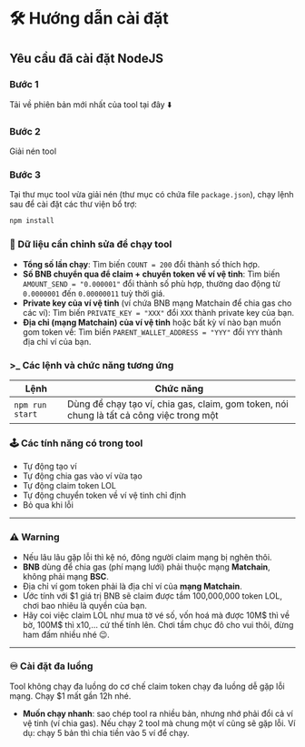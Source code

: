# 🛠️ Hướng dẫn cài đặt

## Yêu cầu đã cài đặt NodeJS

### Bước 1

Tải về phiên bản mới nhất của tool tại đây ⬇️

### Bước 2

Giải nén tool

### Bước 3

Tại thư mục tool vừa giải nén (thư mục có chứa file `package.json`), chạy lệnh sau để cài đặt các thư viện bổ trợ:

```bash
npm install
```

### 💾 Dữ liệu cần chỉnh sửa để chạy tool

- **Tổng số lần chạy**: Tìm biến `COUNT = 200` đổi thành số thích hợp.
- **Số BNB chuyển qua để claim + chuyển token về ví vệ tinh**: Tìm biến `AMOUNT_SEND = "0.000001"` đổi thành số phù hợp, thường dao động từ `0.0000001` đến `0.00000011` tuỳ thời giá.
- **Private key của ví vệ tinh** (ví chứa BNB mạng Matchain để chia gas cho các ví): Tìm biến `PRIVATE_KEY = "XXX"` đổi `XXX` thành private key của bạn.
- **Địa chỉ (mạng Matchain) của ví vệ tinh** hoặc bất kỳ ví nào bạn muốn gom token về: Tìm biến `PARENT_WALLET_ADDRESS = "YYY"` đổi `YYY` thành địa chỉ ví của bạn.

### >_ Các lệnh và chức năng tương ứng

| **Lệnh**          | **Chức năng**                                                     |
|-------------------|-------------------------------------------------------------------|
| `npm run start`    | Dùng để chạy tạo ví, chia gas, claim, gom token, nói chung là tất cả công việc trong một |

### 🕹️ Các tính năng có trong tool

- Tự động tạo ví
- Tự động chia gas vào ví vừa tạo
- Tự động claim token LOL
- Tự động chuyển token về ví vệ tinh chỉ định
- Bỏ qua khi lỗi

---

### ⚠️ **Warning**

- Nếu lâu lâu gặp lỗi thì kệ nó, đông người claim mạng bị nghẽn thôi.
- **BNB** dùng để chia gas (phí mạng lưới) phải thuộc mạng **Matchain**, không phải mạng **BSC**.
- Địa chỉ ví gom token phải là địa chỉ ví của **mạng Matchain**.
- Ước tính với $1 giá trị BNB sẽ claim được tầm 100,000,000 token LOL, chơi bao nhiêu là quyền của bạn.
- Hãy coi việc claim LOL như mua tờ vé số, vốn hoá mà được 10M$ thì về bờ, 100M$ thì x10,... cứ thế tính lên. Chơi tầm chục đô cho vui thôi, đừng ham đấm nhiều nhé 😉.

---

### ♾ **Cài đặt đa luồng**

Tool không chạy đa luồng do cơ chế claim token chạy đa luồng dễ gặp lỗi mạng. Chạy $1 mất gần 12h nhé.

- **Muốn chạy nhanh**: sao chép tool ra nhiều bản, nhưng nhớ phải đổi cả ví vệ tinh (ví chia gas). Nếu chạy 2 tool mà chung một ví cũng sẽ gặp lỗi. Ví dụ: chạy 5 bản thì chia tiền vào 5 ví để chạy.
